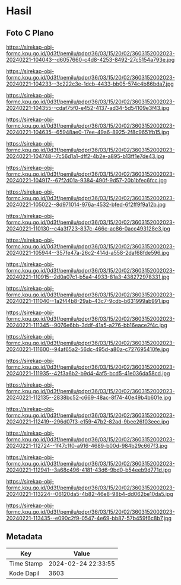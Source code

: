 # Hasil

## Foto C Plano

https://sirekap-obj-formc.kpu.go.id/0d3f/pemilu/pdpr/36/03/15/20/02/3603152002023-20240221-104043--d6057660-c4d8-4253-8492-27c5154a793e.jpg

https://sirekap-obj-formc.kpu.go.id/0d3f/pemilu/pdpr/36/03/15/20/02/3603152002023-20240221-104233--3c222c3e-1dcb-4433-bb05-574c4b86bda7.jpg

https://sirekap-obj-formc.kpu.go.id/0d3f/pemilu/pdpr/36/03/15/20/02/3603152002023-20240221-104355--cdaf75f0-e452-4137-ad34-5d54109e3f43.jpg

https://sirekap-obj-formc.kpu.go.id/0d3f/pemilu/pdpr/36/03/15/20/02/3603152002023-20240221-104635--65948ae0-17ee-49a6-8925-2f8c9651fb15.jpg

https://sirekap-obj-formc.kpu.go.id/0d3f/pemilu/pdpr/36/03/15/20/02/3603152002023-20240221-104748--7c56d1a1-dff2-4b2e-a895-b13ff1e7de43.jpg

https://sirekap-obj-formc.kpu.go.id/0d3f/pemilu/pdpr/36/03/15/20/02/3603152002023-20240221-104917--67f2d01a-9384-490f-9d57-20b1bfec6fcc.jpg

https://sirekap-obj-formc.kpu.go.id/0d3f/pemilu/pdpr/36/03/15/20/02/3603152002023-20240221-105022--8d971014-976a-4532-bfed-6f2ff9f9a12b.jpg

https://sirekap-obj-formc.kpu.go.id/0d3f/pemilu/pdpr/36/03/15/20/02/3603152002023-20240221-110130--c4a3f723-837c-466c-ac86-0acc493128e3.jpg

https://sirekap-obj-formc.kpu.go.id/0d3f/pemilu/pdpr/36/03/15/20/02/3603152002023-20240221-105944--357fe47a-26c2-414d-a558-2daf68fde596.jpg

https://sirekap-obj-formc.kpu.go.id/0d3f/pemilu/pdpr/36/03/15/20/02/3603152002023-20240221-110915--2d0a07c1-b5a4-4933-81a3-438272978331.jpg

https://sirekap-obj-formc.kpu.go.id/0d3f/pemilu/pdpr/36/03/15/20/02/3603152002023-20240221-111040--1a2f44b8-29ab-43c7-9cdb-b631999ab991.jpg

https://sirekap-obj-formc.kpu.go.id/0d3f/pemilu/pdpr/36/03/15/20/02/3603152002023-20240221-111345--9076e6bb-3ddf-41a5-a276-bb16eace2f4c.jpg

https://sirekap-obj-formc.kpu.go.id/0d3f/pemilu/pdpr/36/03/15/20/02/3603152002023-20240221-111600--94af65a2-56dc-495d-a80a-c727695410fe.jpg

https://sirekap-obj-formc.kpu.go.id/0d3f/pemilu/pdpr/36/03/15/20/02/3603152002023-20240221-111935--42f3a6b2-b9d4-4af5-bcd5-41e036da58cd.jpg

https://sirekap-obj-formc.kpu.go.id/0d3f/pemilu/pdpr/36/03/15/20/02/3603152002023-20240221-112135--2838bc52-c669-48ac-8f74-40e49b4b601e.jpg

https://sirekap-obj-formc.kpu.go.id/0d3f/pemilu/pdpr/36/03/15/20/02/3603152002023-20240221-112419--296d07f3-e159-47b2-82ad-9bee26f03eec.jpg

https://sirekap-obj-formc.kpu.go.id/0d3f/pemilu/pdpr/36/03/15/20/02/3603152002023-20240221-112724--1f47c1f0-a916-4689-b00d-984b29c667f3.jpg

https://sirekap-obj-formc.kpu.go.id/0d3f/pemilu/pdpr/36/03/15/20/02/3603152002023-20240221-112941--3a68c496-4181-43d6-9bd0-b54eeb9d771d.jpg

https://sirekap-obj-formc.kpu.go.id/0d3f/pemilu/pdpr/36/03/15/20/02/3603152002023-20240221-113224--06120da5-4b82-46e8-98b4-dd062be10da5.jpg

https://sirekap-obj-formc.kpu.go.id/0d3f/pemilu/pdpr/36/03/15/20/02/3603152002023-20240221-113435--e090c2f9-0547-4e69-bb87-57b459f6c8b7.jpg


## Metadata

| Key        | Value               |
| ---------- | ------------------- |
| Time Stamp | 2024-02-24 22:33:55 |
| Kode Dapil | 3603                |



